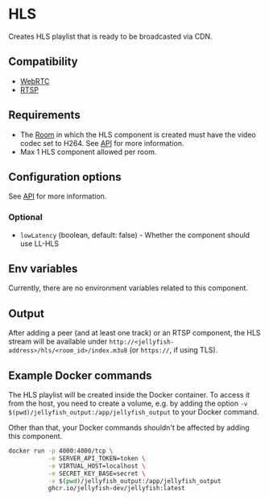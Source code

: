 # HLS

Creates HLS playlist that is ready to be broadcasted via CDN.

## Compatibility

* [WebRTC](../peers/webrtc.md)
* [RTSP](../components/rtsp.md)

## Requirements

* The [Room](../../introduction/basic_concepts\#room) in which the HLS component is created must have the video codec set to H264.
  See [API](../../api_reference/rest_api#tag/room/operation/JellyfishWeb.RoomController.create) for more information.
* Max 1 HLS component allowed per room.

## Configuration options

See [API](../../api_reference/rest_api#tag/component/operation/JellyfishWeb.ComponentController.create) for more information.

### Optional

* `lowLatency` (boolean, default: false) - Whether the component should use LL-HLS

## Env variables

Currently, there are no environment variables related to this component.

## Output

After adding a peer (and at least one track) or an RTSP component, the HLS stream will be available
under `http://<jellyfish-address>/hls/<room_id>/index.m3u8` (or `https://`, if using TLS).

## Example Docker commands

The HLS playlist will be created inside the Docker container. To access it from the host,
you need to create a volume, e.g. by adding the option `-v $(pwd)/jellyfish_output:/app/jellyfish_output`
to your Docker command.

Other than that, your Docker commands shouldn't be affected by adding this component.

```bash
docker run -p 4000:4000/tcp \
           -e SERVER_API_TOKEN=token \
           -e VIRTUAL_HOST=localhost \
           -e SECRET_KEY_BASE=secret \
           -v $(pwd)/jellyfish_output:/app/jellyfish_output
           ghcr.io/jellyfish-dev/jellyfish:latest
```
